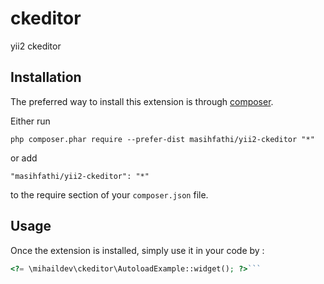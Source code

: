 ckeditor
========
yii2 ckeditor 

Installation
------------

The preferred way to install this extension is through [composer](http://getcomposer.org/download/).

Either run

```
php composer.phar require --prefer-dist masihfathi/yii2-ckeditor "*"
```

or add

```
"masihfathi/yii2-ckeditor": "*"
```

to the require section of your `composer.json` file.


Usage
-----

Once the extension is installed, simply use it in your code by  :

```php
<?= \mihaildev\ckeditor\AutoloadExample::widget(); ?>```